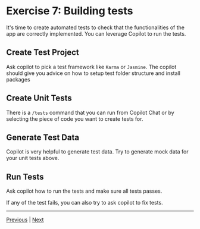 
# Exercise 7: Building tests

It's time to create automated tests to check that the functionalities of the app are correctly implemented. You can leverage Copilot to run the tests.

## Create Test Project

Ask copilot to pick a test framework like `Karma` or `Jasmine`. The copilot should give you advice on how to setup test folder structure and install packages

## Create Unit Tests

There is a `/tests` command that you can run from Copilot Chat or by selecting the piece of code you want to create tests for. 

## Generate Test Data

Copilot is very helpful to generate test data. Try to generate mock data for your unit tests above.

## Run Tests

Ask copilot how to run the tests and make sure all tests passes.

If any of the test fails, you can also try to ask copilot to fix tests.

---------------
[Previous](./exercise-6.md) | [Next](./exercise-8.md)